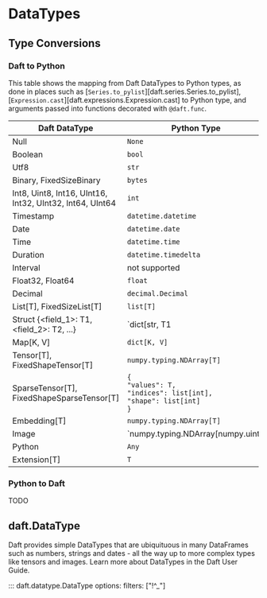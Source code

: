 # DataTypes

## Type Conversions

### Daft to Python

<!-- Note: the conversions here should match the behavior of the Rust `impl IntoPyObject for Literal`: `src/daft-core/src-lit/python.rs` -->

This table shows the mapping from Daft DataTypes to Python types, as done in places such as [`Series.to_pylist`][daft.series.Series.to_pylist], [`Expression.cast`][daft.expressions.Expression.cast] to Python type, and arguments passed into functions decorated with `@daft.func`.

| Daft DataType                                                        | Python Type                                                                         |
|----------------------------------------------------------------------|-------------------------------------------------------------------------------------|
| Null                                                                 | `None`                                                                              |
| Boolean                                                              | `bool`                                                                              |
| Utf8                                                                 | `str`                                                                               |
| Binary, FixedSizeBinary                                              | `bytes`                                                                             |
| Int8, Uint8, Int16, UInt16, Int32, UInt32, Int64, UInt64             | `int`                                                                               |
| Timestamp                                                            | `datetime.datetime`                                                                 |
| Date                                                                 | `datetime.date`                                                                     |
| Time                                                                 | `datetime.time`                                                                     |
| Duration                                                             | `datetime.timedelta`                                                                |
| Interval                                                             | not supported                                                                       |
| Float32, Float64                                                     | `float`                                                                             |
| Decimal                                                              | `decimal.Decimal`                                                                   |
| List[T], FixedSizeList[T]                                            | `list[T]`                                                                           |
| Struct \{<field_1\>: T1, <field_2\>: T2, ...\}                       | `dict[str, T1 | T2 | ...]`                                                          |
| Map[K, V]                                                            | `dict[K, V]`                                                                        |
| Tensor[T], FixedShapeTensor[T]                                       | `numpy.typing.NDArray[T]`                                                           |
| SparseTensor[T], FixedShapeSparseTensor[T]                           | `{`<br>`"values": T,`<br>`"indices": list[int],`<br>`"shape": list[int]`<br>`}`     |
| Embedding[T]                                                         | `numpy.typing.NDArray[T]`                                                           |
| Image                                                                | `numpy.typing.NDArray[numpy.uint8 | numpy.uint16 | numpy.float32]`                  |
| Python                                                               | `Any`                                                                               |
| Extension[T]                                                         | `T`                                                                                 |

### Python to Daft
TODO

## daft.DataType

Daft provides simple DataTypes that are ubiquituous in many DataFrames such as numbers, strings and dates - all the way up to more complex types like tensors and images. Learn more about DataTypes in the Daft User Guide.

::: daft.datatype.DataType
    options:
        filters: ["!^_"]

<!-- add more pages to filters to include them, see dataframe for example -->

<!-- fix: do we need class datatype> -->
